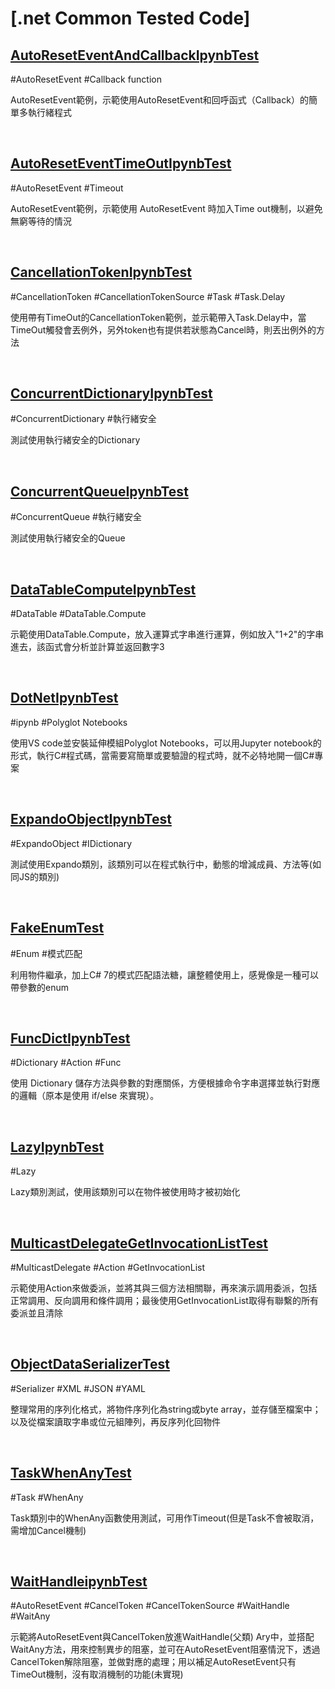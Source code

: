 # [.net Common Tested Code]

## [AutoResetEventAndCallbackIpynbTest](./AutoResetEventAndCallbackIpynbTest)

#AutoResetEvent #Callback function

AutoResetEvent範例，示範使用AutoResetEvent和回呼函式（Callback）的簡單多執行緒程式

<br>

## [AutoResetEventTimeOutIpynbTest](./AutoResetEventTimeOutIpynbTest)

#AutoResetEvent #Timeout

AutoResetEvent範例，示範使用 AutoResetEvent 時加入Time out機制，以避免無窮等待的情況

<br>

## [CancellationTokenIpynbTest](./CancellationTokenIpynbTest)

#CancellationToken #CancellationTokenSource #Task #Task.Delay

使用帶有TimeOut的CancellationToken範例，並示範帶入Task.Delay中，當TimeOut觸發會丟例外，另外token也有提供若狀態為Cancel時，則丟出例外的方法

<br>

## [ConcurrentDictionaryIpynbTest](./ConcurrentDictionaryIpynbTest)

#ConcurrentDictionary #執行緒安全

測試使用執行緒安全的Dictionary

<br>

## [ConcurrentQueueIpynbTest](./ConcurrentQueueIpynbTest)

#ConcurrentQueue #執行緒安全

測試使用執行緒安全的Queue

<br>

## [DataTableComputeIpynbTest](./DataTableComputeIpynbTest)

#DataTable #DataTable.Compute

示範使用DataTable.Compute，放入運算式字串進行運算，例如放入"1+2"的字串進去，該函式會分析並計算並返回數字3

<br>

## [DotNetIpynbTest](./DotNetIpynbTest)

#ipynb #Polyglot Notebooks

使用VS code並安裝延伸模組Polyglot Notebooks，可以用Jupyter notebook的形式，執行C#程式碼，當需要寫簡單或要驗證的程式時，就不必特地開一個C#專案

<br>

## [ExpandoObjectIpynbTest](./ExpandoObjectIpynbTest)

#ExpandoObject #IDictionary

測試使用Expando類別，該類別可以在程式執行中，動態的增減成員、方法等(如同JS的類別)

<br>

## [FakeEnumTest](./FakeEnumTest)

#Enum #模式匹配

利用物件繼承，加上C# 7的模式匹配語法糖，讓整體使用上，感覺像是一種可以帶參數的enum

<br>

## [FuncDictIpynbTest](./FuncDictIpynbTest)

#Dictionary #Action #Func

使用 Dictionary 儲存方法與參數的對應關係，方便根據命令字串選擇並執行對應的邏輯（原本是使用 if/else 來實現）。

<br>

## [LazyIpynbTest](./LazyIpynbTest)

#Lazy

Lazy類別測試，使用該類別可以在物件被使用時才被初始化

<br>

## [MulticastDelegateGetInvocationListTest](./MulticastDelegateGetInvocationListTest)

#MulticastDelegate #Action #GetInvocationList

示範使用Action來做委派，並將其與三個方法相關聯，再來演示調用委派，包括正常調用、反向調用和條件調用；最後使用GetInvocationList取得有聯繫的所有委派並且清除

<br>

## [ObjectDataSerializerTest](./ObjectDataSerializerTest)

#Serializer #XML #JSON #YAML

整理常用的序列化格式，將物件序列化為string或byte array，並存儲至檔案中；以及從檔案讀取字串或位元組陣列，再反序列化回物件

<br>

## [TaskWhenAnyTest](./TaskWhenAnyTest)

#Task #WhenAny

Task類別中的WhenAny函數使用測試，可用作Timeout(但是Task不會被取消，需增加Cancel機制)

<br>

## [WaitHandleipynbTest](./WaitHandleipynbTest)

#AutoResetEvent #CancelToken #CancelTokenSource #WaitHandle #WaitAny

示範將AutoResetEvent與CancelToken放進WaitHandle(父類) Ary中，並搭配WaitAny方法，用來控制異步的阻塞，並可在AutoResetEvent阻塞情況下，透過CancelToken解除阻塞，並做對應的處理；用以補足AutoResetEvent只有TimeOut機制，沒有取消機制的功能(未實現)

<br>

